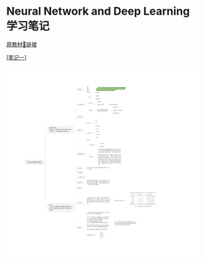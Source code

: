 # Neural Network and Deep Learning 学习笔记

[原教材🔗链接](https://github.com/nndl/nndl.github.io)

[[笔记一](https://shimo.im/mindmaps/wR6RHKqsGOY1oAYC)]

![](../imgs/nndl-1.png)
